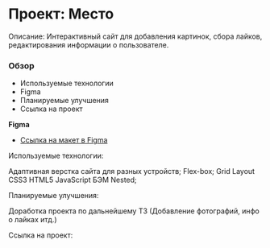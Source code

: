 # Проект: Место

Описание:
Интерактивный сайт для добавления картинок, сбора лайков, редактирования информации о пользователе.

### Обзор
- Используемые технологии
- Figma
- Планируемые улучшения
- Ссылка на проект



**Figma**

* [Ссылка на макет в Figma](https://www.figma.com/file/2cn9N9jSkmxD84oJik7xL7/JavaScript.-Sprint-4?node-id=0%3A1)

Используемые технологии:

Адаптивная верстка сайта для разных устройств;
Flex-box;
Grid Layout
CSS3
HTML5
JavaScript
БЭМ Nested;

Планируемые улучшения:

Доработка проекта по дальнейшему ТЗ (Добавление фотографий, инфо о лайках итд.)

Ссылка на проект: 


